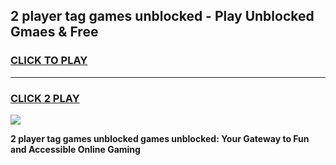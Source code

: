 
## 2 player tag games unblocked - Play Unblocked Gmaes & Free
<h3>
<a href="https://premium.freeplayer.one?title=2_player_tag_games_unblocked&ref=20F">CLICK TO PLAY</a></h3>
<hr>

<h3>
<a href="https://premium.freeplayer.one?title=2_player_tag_games_unblocked&ref=20F">CLICK 2 PLAY</a>
  
</h3>

<a href="https://premium.freeplayer.one?title=2_player_tag_games_unblocked&ref=20F/"><img src="https://clearcache.store/games.png"></a>


**2 player tag games unblocked games unblocked: Your Gateway to Fun and Accessible Online Gaming**
